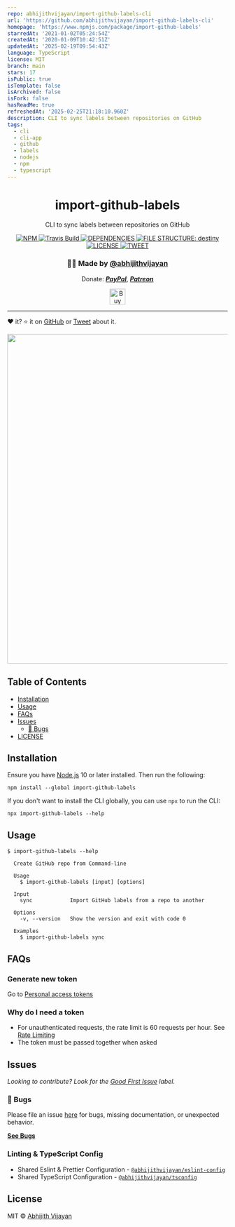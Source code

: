 ```yaml
---
repo: abhijithvijayan/import-github-labels-cli
url: 'https://github.com/abhijithvijayan/import-github-labels-cli'
homepage: 'https://www.npmjs.com/package/import-github-labels'
starredAt: '2021-01-02T05:24:54Z'
createdAt: '2020-01-09T10:42:51Z'
updatedAt: '2025-02-19T09:54:43Z'
language: TypeScript
license: MIT
branch: main
stars: 17
isPublic: true
isTemplate: false
isArchived: false
isFork: false
hasReadMe: true
refreshedAt: '2025-02-25T21:18:10.960Z'
description: CLI to sync labels between repositories on GitHub
tags:
  - cli
  - cli-app
  - github
  - labels
  - nodejs
  - npm
  - typescript
---
```


<h1 align="center">import-github-labels</h1>
<p align="center">CLI to sync labels between repositories on GitHub</p>
<div align="center">
  <a href="https://www.npmjs.com/package/import-github-labels">
    <img src="https://img.shields.io/npm/v/import-github-labels" alt="NPM" />
  </a>
  <a href="https://travis-ci.com/abhijithvijayan/import-github-labels-cli">
    <img src="https://travis-ci.com/abhijithvijayan/import-github-labels-cli.svg?branch=main" alt="Travis Build" />
  </a>
  </a>
  <a href="https://david-dm.org/abhijithvijayan/import-github-labels-cli">
    <img src="https://img.shields.io/david/abhijithvijayan/import-github-labels-cli.svg?colorB=orange" alt="DEPENDENCIES" />
  </a>
    <a href="https://github.com/benawad/destiny">
    <img src="https://img.shields.io/badge/file%20structure-destiny-7a49ff?style=flat" alt="FILE STRUCTURE: destiny" />
  </a>
  <a href="https://github.com/abhijithvijayan/import-github-labels-cli/blob/main/license">
    <img src="https://img.shields.io/github/license/abhijithvijayan/import-github-labels-cli.svg" alt="LICENSE" />
  </a>
  <a href="https://twitter.com/intent/tweet?text=Check%20out%20import-github-labels%21%20by%20%40_abhijithv%0A%0ACLI%20to%20sync%20labels%20between%20repositories%20on%20GitHub%0Ahttps%3A%2F%2Fgithub.com%2Fabhijithvijayan%2Fimport-github-labels%0A%0A%23github%20%23labels%20%23sync%20%23cli%20%23node%20%23typescript">
     <img src="https://img.shields.io/twitter/url/http/shields.io.svg?style=social" alt="TWEET" />
  </a>
</div>
<h3 align="center">🙋‍♂️ Made by <a href="https://twitter.com/_abhijithv">@abhijithvijayan</a></h3>
<p align="center">
  Donate:
  <a href="https://www.paypal.me/iamabhijithvijayan" target='_blank'><i><b>PayPal</b></i></a>,
  <a href="https://www.patreon.com/abhijithvijayan" target='_blank'><i><b>Patreon</b></i></a>
</p>
<p align="center">
  <a href='https://www.buymeacoffee.com/abhijithvijayan' target='_blank'>
    <img height='36' style='border:0px;height:36px;' src='https://bmc-cdn.nyc3.digitaloceanspaces.com/BMC-button-images/custom_images/orange_img.png' border='0' alt='Buy Me a Coffee' />
  </a>
</p>
<hr />

❤️ it? ⭐️ it on [GitHub](https://github.com/abhijithvijayan/import-github-labels-cli/stargazers) or [Tweet](https://twitter.com/intent/tweet?text=Check%20out%20import-github-labels%21%20by%20%40_abhijithv%0A%0ACLI%20to%20sync%20labels%20between%20repositories%20on%20GitHub%0Ahttps%3A%2F%2Fgithub.com%2Fabhijithvijayan%2Fimport-github-labels%0A%0A%23github%20%23labels%20%23sync%20%23cli%20%23node%20%23typescript) about it.

<img src="demo.gif" width="752">

## Table of Contents

- [Installation](#installation)
- [Usage](#usage)
- [FAQs](#faqs)
- [Issues](#issues)
  - [🐛 Bugs](#-bugs)
- [LICENSE](#license)

## Installation

Ensure you have [Node.js](https://nodejs.org) 10 or later installed. Then run the following:

```
npm install --global import-github-labels
```

If you don't want to install the CLI globally, you can use `npx` to run the CLI:

```
npx import-github-labels --help
```

## Usage

```
$ import-github-labels --help

  Create GitHub repo from Command-line

  Usage
    $ import-github-labels [input] [options]

  Input
    sync            Import GitHub labels from a repo to another

  Options
    -v, --version   Show the version and exit with code 0

  Examples
    $ import-github-labels sync
```

## FAQs

### Generate new token

Go to [Personal access tokens](https://github.com/settings/tokens)

### Why do I need a token

- For unauthenticated requests, the rate limit is 60 requests per
  hour.
  See [Rate Limiting](https://developer.github.com/v3/#rate-limiting)
- The token must be passed together when asked

## Issues

_Looking to contribute? Look for the [Good First Issue](https://github.com/abhijithvijayan/import-github-labels-cli/issues?q=is%3Aissue+is%3Aopen+sort%3Aupdated-desc+label%3A%22good+first+issue%22)
label._

### 🐛 Bugs

Please file an issue [here](https://github.com/abhijithvijayan/import-github-labels-cli/issues/new) for bugs, missing documentation, or unexpected behavior.

[**See Bugs**](https://github.com/abhijithvijayan/import-github-labels-cli/issues?q=is%3Aissue+is%3Aopen+sort%3Aupdated-desc+label%3A%22type%3A+bug%22)

### Linting & TypeScript Config

- Shared Eslint & Prettier Configuration - [`@abhijithvijayan/eslint-config`](https://www.npmjs.com/package/@abhijithvijayan/eslint-config)
- Shared TypeScript Configuration - [`@abhijithvijayan/tsconfig`](https://www.npmjs.com/package/@abhijithvijayan/tsconfig)

## License

MIT © [Abhijith Vijayan](https://abhijithvijayan.in)
